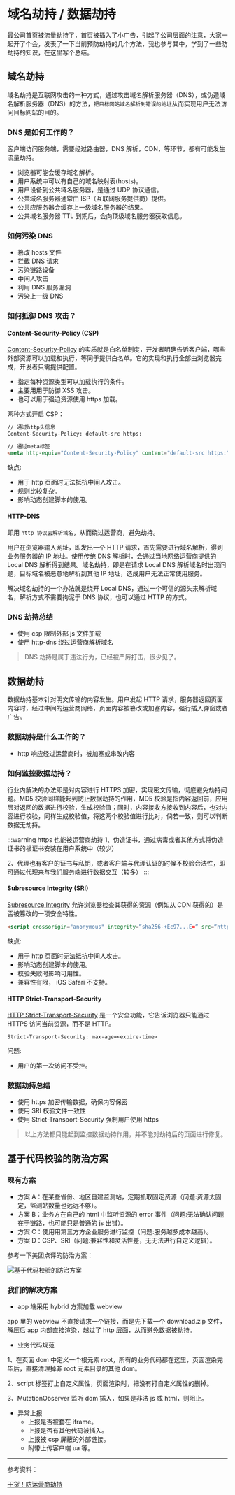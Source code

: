 # 域名劫持 / 数据劫持

最公司首页被流量劫持了，首页被插入了小广告，引起了公司层面的注意，大家一起开了个会，发表了一下当前预防劫持的几个方法，我也参与其中，学到了一些防劫持的知识，在这里写个总结。

## 域名劫持

域名劫持是互联网攻击的一种方式，通过攻击域名解析服务器（DNS），或伪造域名解析服务器（DNS）的方法，`把目标网站域名解析到错误的地址`从而实现用户无法访问目标网站的目的。

### DNS 是如何工作的？

客户端访问服务端，需要经过路由器，DNS 解析，CDN，等环节，都有可能发生流量劫持。

- 浏览器可能会缓存域名解析。
- 用户系统中可以有自己的域名映射表(hosts)。
- 用户设备到公共域名服务器，是通过 UDP 协议通信。
- 公共域名服务器通常由 ISP（互联网服务提供商）提供。
- 公共应服务器会缓存上一级域名服务器的结果。
- 公共域名服务器 TTL 到期后，会向顶级域名服务器获取信息。

### 如何污染 DNS

- 篡改 hosts 文件
- 拦截 DNS 请求
- 污染链路设备
- 中间人攻击
- 利用 DNS 服务漏洞
- 污染上一级 DNS

### 如何抵御 DNS 攻击？

#### Content-Security-Policy (CSP)

[Content-Security-Policy](https://developer.mozilla.org/zh-CN/docs/Web/HTTP/Headers/Content-Security-Policy__by_cnvoid) 的实质就是白名单制度，开发者明确告诉客户端，哪些外部资源可以加载和执行，等同于提供白名单。它的实现和执行全部由浏览器完成，开发者只需提供配置。

- 指定每种资源类型可以加载执⾏的条件。
- 主要⽤用于防御 XSS 攻击。
- 也可以⽤于强迫资源使用 https 加载。

两种方式开启 CSP：

```html
// 通过http头信息
Content-Security-Policy: default-src https:

// 通过meta标签
<meta http-equiv="Content-Security-Policy" content="default-src https:">
```

缺点:

- ⽤于 http ⻚面时⽆法抵抗中间人攻击。
- 规则⽐较复杂。
- 影响动态创建脚本的使⽤。

#### HTTP-DNS

即用 `http 协议去解析域名`，从而绕过运营商，避免劫持。

用户在浏览器输入网址，即发出一个 HTTP 请求，首先需要进行域名解析，得到业务服务器的 IP 地址。使用传统 DNS 解析时，会通过当地网络运营商提供的 Local DNS 解析得到结果。域名劫持，即是在请求 Local DNS 解析域名时出现问题，目标域名被恶意地解析到其他 IP 地址，造成用户无法正常使用服务。

解决域名劫持的一个办法就是绕开 Local DNS，通过一个可信的源头来解析域名，解析方式不需要拘泥于 DNS 协议，也可以通过 HTTP 的方式。

### DNS 劫持总结

- 使用 csp 限制外部 js 文件加载
- 使用 http-dns 绕过运营商解析域名

> DNS 劫持是属于违法行为，已经被严厉打击，很少见了。

## 数据劫持

数据劫持基本针对明文传输的内容发生。用户发起 HTTP 请求，服务器返回页面内容时，经过中间的运营商网络，页面内容被篡改或加塞内容，强行插入弹窗或者广告。

### 数据劫持是什么工作的？

- http 响应经过运营商时，被加塞或串改内容

### 如何监控数据劫持？

行业内解决的办法即是对内容进行 HTTPS 加密，实现密文传输，彻底避免劫持问题。MD5 校验同样能起到防止数据劫持的作用，MD5 校验是指内容返回前，应用层对返回的数据进行校验，生成校验值；同时，内容接收方接收到内容后，也对内容进行校验，同样生成校验值，将这两个校验值进行比对，倘若一致，则可以判断数据无劫持。

:::warning https 也能被运营商劫持
1、伪造证书，通过病毒或者其他方式将伪造证书的根证书安装在用户系统中（较少）

2、代理也有客户的证书与私钥，或者客户端与代理认证的时候不校验合法性，即可通过代理来与我们服务端进行数据交互（较多）
:::

#### Subresource Integrity (SRI)

[Subresource Integrity](https://developer.mozilla.org/zh-CN/docs/Web/Security/子资源完整性) 允许浏览器检查其获得的资源（例如从 CDN 获得的）是否被篡改的一项安全特性。

```html
<script crossorigin="anonymous" integrity=“sha256-+Ec97...E=“ src=“https://a.com"></script>
```

缺点:

- 用于 http ⻚面时⽆法抵抗中间⼈攻击。
- 影响动态创建脚本的使⽤。
- 校验失败时影响可⽤性。
- 兼容性有限， iOS Safari 不支持。

#### HTTP Strict-Transport-Security

[HTTP Strict-Transport-Security](https://developer.mozilla.org/zh-CN/docs/Security/HTTP_Strict_Transport_Security) 是一个安全功能，它告诉浏览器只能通过 HTTPS 访问当前资源，而不是 HTTP。

```http
Strict-Transport-Security: max-age=<expire-time>
```

问题:

- ⽤户的第⼀次访问不受控。

### 数据劫持总结

- 使用 https 加密传输数据，确保内容保密
- 使用 SRI 校验文件一致性
- 使用 Strict-Transport-Security 强制用户使用 https

> 以上方法都只能起到监控数据劫持作用，并不能对劫持后的页面进行修复。

## 基于代码校验的防治⽅案

### 现有方案

- ⽅案 A：在某些省份、地区⾃建监测站，定期抓取固定资源（问题:资源太固定，监测站数量也远远不够）。
- ⽅案 B：业务⽅在⾃己的 html 中监听资源的 error 事件（问题:⽆法确认问题在于链路，也可能只是普通的 js 出错）。
- ⽅案 C：使⽤用第三⽅方企业服务进⾏监控（问题:服务越多成本越⾼）。
- ⽅案 D：CSP、SRI（问题:兼容性和灵活性差，⽆无法进行⾃定义逻辑）。

参考一下美团点评的防治方案：

![基于代码校验的防治⽅案](/blog/dns-hijacking.png)

### 我们的解决方案

- app 端采用 hybrid 方案加载 webview

app 里的 webview 不直接请求一个链接，而是先下载一个 download.zip 文件，解压后 app 内部直接渲染，越过了 http 层面，从而避免数据被劫持。

- 业务代码规范

1、在页面 dom 中定义一个根元素 root，所有的业务代码都在这里，页面渲染完毕后，直接清理掉非 root 元素目录的其他 dom。

2、script 标签打上自定义属性，页面渲染时，把没有打自定义属性的删掉。

3、MutationObserver 监听 dom 插入，如果是非法 js 或 html，则阻止。

- 异常上报
  - 上报是否被套在 iframe。
  - 上报是否有其他代码被插入。
  - 上报被 csp 屏蔽的外部链接。
  - 附带上传客户端 ua 等。

---

参考资料：

[干货！防运营商劫持](https://juejin.im/post/5bea7eb4f265da612859a9e4)
